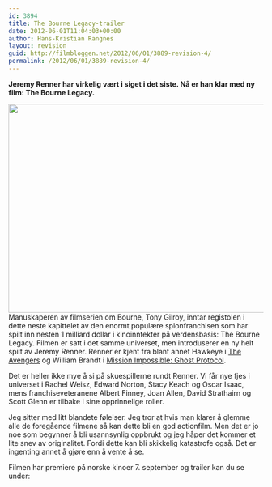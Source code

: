 ```yaml
---
id: 3894
title: The Bourne Legacy-trailer
date: 2012-06-01T11:04:03+00:00
author: Hans-Kristian Rangnes
layout: revision
guid: http://filmbloggen.net/2012/06/01/3889-revision-4/
permalink: /2012/06/01/3889-revision-4/
---
```

**Jeremy Renner har virkelig vært i siget i det siste. Nå er han klar med ny film: The Bourne Legacy.<!--more-->**

<a href="http://filmbloggen.net/2012/06/01/the-bourne-legacy-trailer/xljyxdj1/" rel="attachment wp-att-3890"><img class="alignnone size-large wp-image-3890" src="http://filmbloggen.net/wp-content/uploads//2012/06/xljyxdj1-620x413.jpg" alt="" width="620" height="413" /></a>  
Manuskaperen av filmserien om Bourne, Tony Gilroy, inntar registolen i dette neste kapittelet av den enormt populære spionfranchisen som har spilt inn nesten 1 milliard dollar i kinoinntekter på verdensbasis: The Bourne Legacy. Filmen er satt i det samme universet, men introduserer en ny helt spilt av Jeremy Renner. Renner er kjent fra blant annet Hawkeye i [The Avengers](http://filmbloggen.net/2012/04/29/superheltene-innfrir/) og William Brandt i [Mission Impossible: Ghost Protocol](http://filmbloggen.net/2012/02/04/umulig-oppdrag/).

Det er heller ikke mye å si på skuespillerne rundt Renner. Vi får nye fjes i universet i Rachel Weisz, Edward Norton, Stacy Keach og Oscar Isaac, mens franchiseveteranene Albert Finney, Joan Allen, David Strathairn og Scott Glenn er tilbake i sine opprinnelige roller.

Jeg sitter med litt blandete følelser. Jeg tror at hvis man klarer å glemme alle de foregående filmene så kan dette bli en god actionfilm. Men det er jo noe som begynner å bli usannsynlig oppbrukt og jeg håper det kommer et lite snev av originalitet. Fordi dette kan bli skikkelig katastrofe også. Det er ingenting annet å gjøre enn å vente å se.

Filmen har premiere på norske kinoer 7. september og trailer kan du se under:

<div class="video-shortcode">
</div>